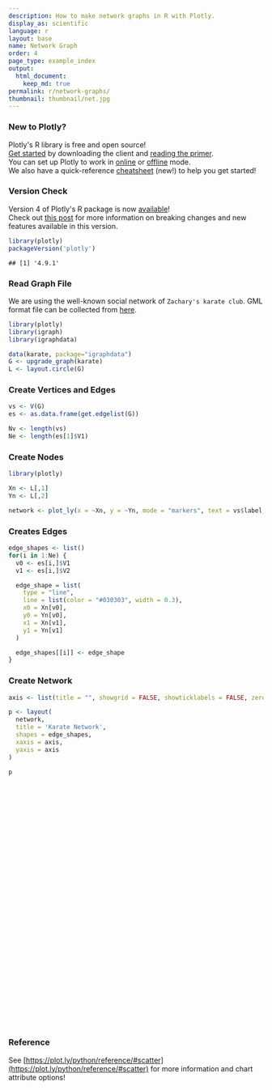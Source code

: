 ```yaml
---
description: How to make network graphs in R with Plotly.
display_as: scientific
language: r
layout: base
name: Network Graph
order: 4
page_type: example_index
output:
  html_document:
    keep_md: true
permalink: r/network-graphs/
thumbnail: thumbnail/net.jpg
---
```



### New to Plotly?

Plotly's R library is free and open source!<br>
[Get started](https://plot.ly/r/getting-started/) by downloading the client and [reading the primer](https://plot.ly/r/getting-started/).<br>
You can set up Plotly to work in [online](https://plot.ly/r/getting-started/#hosting-graphs-in-your-online-plotly-account) or [offline](https://plot.ly/r/offline/) mode.<br>
We also have a quick-reference [cheatsheet](https://images.plot.ly/plotly-documentation/images/r_cheat_sheet.pdf) (new!) to help you get started!

### Version Check

Version 4 of Plotly's R package is now [available](https://plot.ly/r/getting-started/#installation)!<br>
Check out [this post](http://moderndata.plot.ly/upgrading-to-plotly-4-0-and-above/) for more information on breaking changes and new features available in this version.

```r
library(plotly)
packageVersion('plotly')
```

```
## [1] '4.9.1'
```

### Read Graph File
We are using the well-known social network of `Zachary's karate club`. GML format file can be collected from [here](https://gist.github.com/pravj/9168fe52823c1702a07b).


```r
library(plotly)
library(igraph)
library(igraphdata)

data(karate, package="igraphdata")
G <- upgrade_graph(karate)
L <- layout.circle(G)
```

### Create Vertices and Edges

```r
vs <- V(G)
es <- as.data.frame(get.edgelist(G))

Nv <- length(vs)
Ne <- length(es[1]$V1)
```

### Create Nodes

```r
library(plotly)

Xn <- L[,1]
Yn <- L[,2]

network <- plot_ly(x = ~Xn, y = ~Yn, mode = "markers", text = vs$label, hoverinfo = "text")
```

### Creates Edges

```r
edge_shapes <- list()
for(i in 1:Ne) {
  v0 <- es[i,]$V1
  v1 <- es[i,]$V2

  edge_shape = list(
    type = "line",
    line = list(color = "#030303", width = 0.3),
    x0 = Xn[v0],
    y0 = Yn[v0],
    x1 = Xn[v1],
    y1 = Yn[v1]
  )

  edge_shapes[[i]] <- edge_shape
}
```

### Create Network

```r
axis <- list(title = "", showgrid = FALSE, showticklabels = FALSE, zeroline = FALSE)

p <- layout(
  network,
  title = 'Karate Network',
  shapes = edge_shapes,
  xaxis = axis,
  yaxis = axis
)

p
```

<div id="htmlwidget-5f5a157706df278a2009" style="width:672px;height:480px;" class="plotly html-widget"></div>
<script type="application/json" data-for="htmlwidget-5f5a157706df278a2009">{"x":{"visdat":{"1e44307f21bc":["function () ","plotlyVisDat"]},"cur_data":"1e44307f21bc","attrs":{"1e44307f21bc":{"x":{},"y":{},"mode":"markers","text":["H","2","3","4","5","6","7","8","9","10","11","12","13","14","15","16","17","18","19","20","21","22","23","24","25","26","27","28","29","30","31","32","33","A"],"hoverinfo":"text","alpha_stroke":1,"sizes":[10,100],"spans":[1,20]}},"layout":{"margin":{"b":40,"l":60,"t":25,"r":10},"title":"Karate Network","shapes":[{"type":"line","line":{"color":"#030303","width":0.3},"x0":-0.0922683594633019,"y0":-0.995734176295035,"x1":0.273662990072083,"y1":0.961825643172819},{"type":"line","line":{"color":"#030303","width":0.3},"x0":-0.0922683594633019,"y0":-0.995734176295035,"x1":-0.739008917220659,"y1":0.673695643646557},{"type":"line","line":{"color":"#030303","width":0.3},"x0":-0.0922683594633019,"y0":-0.995734176295035,"x1":-0.982973099683902,"y1":-0.18374951781657},{"type":"line","line":{"color":"#030303","width":0.3},"x0":-0.0922683594633019,"y0":-0.995734176295035,"x1":-0.932472229404356,"y1":-0.361241666187153},{"type":"line","line":{"color":"#030303","width":0.3},"x0":-0.0922683594633019,"y0":-0.995734176295035,"x1":-0.850217135729614,"y1":-0.526432162877356},{"type":"line","line":{"color":"#030303","width":0.3},"x0":-0.0922683594633019,"y0":-0.995734176295035,"x1":-0.739008917220659,"y1":-0.673695643646557},{"type":"line","line":{"color":"#030303","width":0.3},"x0":-0.0922683594633019,"y0":-0.995734176295035,"x1":-0.602634636379257,"y1":-0.798017227280239},{"type":"line","line":{"color":"#030303","width":0.3},"x0":-0.0922683594633019,"y0":-0.995734176295035,"x1":-0.445738355776538,"y1":-0.895163291355062},{"type":"line","line":{"color":"#030303","width":0.3},"x0":-0.0922683594633019,"y0":-0.995734176295035,"x1":0.982973099683902,"y1":0.18374951781657},{"type":"line","line":{"color":"#030303","width":0.3},"x0":-0.0922683594633019,"y0":-0.995734176295035,"x1":0.932472229404356,"y1":0.361241666187153},{"type":"line","line":{"color":"#030303","width":0.3},"x0":-0.0922683594633019,"y0":-0.995734176295035,"x1":0.850217135729614,"y1":0.526432162877356},{"type":"line","line":{"color":"#030303","width":0.3},"x0":-0.0922683594633019,"y0":-0.995734176295035,"x1":0.739008917220659,"y1":0.673695643646557},{"type":"line","line":{"color":"#030303","width":0.3},"x0":-0.0922683594633019,"y0":-0.995734176295035,"x1":0.445738355776538,"y1":0.895163291355062},{"type":"line","line":{"color":"#030303","width":0.3},"x0":-0.0922683594633019,"y0":-0.995734176295035,"x1":0.092268359463302,"y1":0.995734176295034},{"type":"line","line":{"color":"#030303","width":0.3},"x0":-0.0922683594633019,"y0":-0.995734176295035,"x1":-0.0922683594633019,"y1":0.995734176295035},{"type":"line","line":{"color":"#030303","width":0.3},"x0":-0.0922683594633019,"y0":-0.995734176295035,"x1":-0.982973099683902,"y1":0.18374951781657},{"type":"line","line":{"color":"#030303","width":0.3},"x0":0.602634636379256,"y0":0.798017227280239,"x1":-0.739008917220659,"y1":0.673695643646557},{"type":"line","line":{"color":"#030303","width":0.3},"x0":0.602634636379256,"y0":0.798017227280239,"x1":-0.982973099683902,"y1":-0.18374951781657},{"type":"line","line":{"color":"#030303","width":0.3},"x0":0.602634636379256,"y0":0.798017227280239,"x1":-0.602634636379257,"y1":-0.798017227280239},{"type":"line","line":{"color":"#030303","width":0.3},"x0":0.602634636379256,"y0":0.798017227280239,"x1":0.739008917220659,"y1":0.673695643646557},{"type":"line","line":{"color":"#030303","width":0.3},"x0":0.602634636379256,"y0":0.798017227280239,"x1":0.445738355776538,"y1":0.895163291355062},{"type":"line","line":{"color":"#030303","width":0.3},"x0":0.602634636379256,"y0":0.798017227280239,"x1":0.092268359463302,"y1":0.995734176295034},{"type":"line","line":{"color":"#030303","width":0.3},"x0":0.602634636379256,"y0":0.798017227280239,"x1":-0.0922683594633019,"y1":0.995734176295035},{"type":"line","line":{"color":"#030303","width":0.3},"x0":0.602634636379256,"y0":0.798017227280239,"x1":-0.932472229404356,"y1":0.361241666187153},{"type":"line","line":{"color":"#030303","width":0.3},"x0":-0.932472229404356,"y0":0.361241666187153,"x1":-0.982973099683902,"y1":-0.18374951781657},{"type":"line","line":{"color":"#030303","width":0.3},"x0":-0.932472229404356,"y0":0.361241666187153,"x1":-0.602634636379257,"y1":-0.798017227280239},{"type":"line","line":{"color":"#030303","width":0.3},"x0":-0.932472229404356,"y0":0.361241666187153,"x1":-0.445738355776538,"y1":-0.895163291355062},{"type":"line","line":{"color":"#030303","width":0.3},"x0":-0.932472229404356,"y0":0.361241666187153,"x1":1,"y1":0},{"type":"line","line":{"color":"#030303","width":0.3},"x0":-0.932472229404356,"y0":0.361241666187153,"x1":0.739008917220659,"y1":0.673695643646557},{"type":"line","line":{"color":"#030303","width":0.3},"x0":-0.932472229404356,"y0":0.361241666187153,"x1":-0.445738355776538,"y1":0.895163291355062},{"type":"line","line":{"color":"#030303","width":0.3},"x0":-0.932472229404356,"y0":0.361241666187153,"x1":-0.602634636379256,"y1":0.79801722728024},{"type":"line","line":{"color":"#030303","width":0.3},"x0":-0.932472229404356,"y0":0.361241666187153,"x1":-1,"y1":1.22464679914735e-16},{"type":"line","line":{"color":"#030303","width":0.3},"x0":-0.850217135729614,"y0":-0.526432162877356,"x1":-0.602634636379257,"y1":-0.798017227280239},{"type":"line","line":{"color":"#030303","width":0.3},"x0":-0.850217135729614,"y0":-0.526432162877356,"x1":0.850217135729614,"y1":0.526432162877356},{"type":"line","line":{"color":"#030303","width":0.3},"x0":-0.850217135729614,"y0":-0.526432162877356,"x1":0.739008917220659,"y1":0.673695643646557},{"type":"line","line":{"color":"#030303","width":0.3},"x0":-0.739008917220659,"y0":-0.673695643646557,"x1":-0.739008917220659,"y1":-0.673695643646557},{"type":"line","line":{"color":"#030303","width":0.3},"x0":-0.739008917220659,"y0":-0.673695643646557,"x1":0.982973099683902,"y1":0.18374951781657},{"type":"line","line":{"color":"#030303","width":0.3},"x0":-0.602634636379257,"y0":-0.798017227280239,"x1":-0.739008917220659,"y1":-0.673695643646557},{"type":"line","line":{"color":"#030303","width":0.3},"x0":-0.602634636379257,"y0":-0.798017227280239,"x1":0.982973099683902,"y1":0.18374951781657},{"type":"line","line":{"color":"#030303","width":0.3},"x0":-0.602634636379257,"y0":-0.798017227280239,"x1":0.602634636379256,"y1":0.798017227280239},{"type":"line","line":{"color":"#030303","width":0.3},"x0":-0.445738355776538,"y0":-0.895163291355062,"x1":0.602634636379256,"y1":0.798017227280239},{"type":"line","line":{"color":"#030303","width":0.3},"x0":-0.273662990072083,"y0":-0.961825643172819,"x1":-0.932472229404356,"y1":0.361241666187153},{"type":"line","line":{"color":"#030303","width":0.3},"x0":-0.273662990072083,"y0":-0.961825643172819,"x1":-1,"y1":1.22464679914735e-16},{"type":"line","line":{"color":"#030303","width":0.3},"x0":-0.273662990072083,"y0":-0.961825643172819,"x1":-0.273662990072083,"y1":-0.961825643172819},{"type":"line","line":{"color":"#030303","width":0.3},"x0":1,"y0":0,"x1":-0.273662990072083,"y1":-0.961825643172819},{"type":"line","line":{"color":"#030303","width":0.3},"x0":0.982973099683902,"y0":0.18374951781657,"x1":-0.273662990072083,"y1":-0.961825643172819},{"type":"line","line":{"color":"#030303","width":0.3},"x0":0.932472229404356,"y0":0.361241666187153,"x1":-1,"y1":1.22464679914735e-16},{"type":"line","line":{"color":"#030303","width":0.3},"x0":0.932472229404356,"y0":0.361241666187153,"x1":-0.273662990072083,"y1":-0.961825643172819},{"type":"line","line":{"color":"#030303","width":0.3},"x0":0.850217135729614,"y0":0.526432162877356,"x1":-1,"y1":1.22464679914735e-16},{"type":"line","line":{"color":"#030303","width":0.3},"x0":0.850217135729614,"y0":0.526432162877356,"x1":-0.273662990072083,"y1":-0.961825643172819},{"type":"line","line":{"color":"#030303","width":0.3},"x0":0.739008917220659,"y0":0.673695643646557,"x1":-1,"y1":1.22464679914735e-16},{"type":"line","line":{"color":"#030303","width":0.3},"x0":0.739008917220659,"y0":0.673695643646557,"x1":-0.273662990072083,"y1":-0.961825643172819},{"type":"line","line":{"color":"#030303","width":0.3},"x0":0.445738355776538,"y0":0.895163291355062,"x1":-0.273662990072083,"y1":-0.961825643172819},{"type":"line","line":{"color":"#030303","width":0.3},"x0":0.273662990072083,"y0":0.961825643172819,"x1":-1,"y1":1.22464679914735e-16},{"type":"line","line":{"color":"#030303","width":0.3},"x0":0.273662990072083,"y0":0.961825643172819,"x1":-0.273662990072083,"y1":-0.961825643172819},{"type":"line","line":{"color":"#030303","width":0.3},"x0":0.092268359463302,"y0":0.995734176295034,"x1":-1,"y1":1.22464679914735e-16},{"type":"line","line":{"color":"#030303","width":0.3},"x0":0.092268359463302,"y0":0.995734176295034,"x1":-0.273662990072083,"y1":-0.961825643172819},{"type":"line","line":{"color":"#030303","width":0.3},"x0":-0.0922683594633019,"y0":0.995734176295035,"x1":-0.273662990072083,"y1":0.961825643172819},{"type":"line","line":{"color":"#030303","width":0.3},"x0":-0.0922683594633019,"y0":0.995734176295035,"x1":-0.445738355776538,"y1":0.895163291355062},{"type":"line","line":{"color":"#030303","width":0.3},"x0":-0.0922683594633019,"y0":0.995734176295035,"x1":-0.850217135729614,"y1":0.526432162877356},{"type":"line","line":{"color":"#030303","width":0.3},"x0":-0.0922683594633019,"y0":0.995734176295035,"x1":-1,"y1":1.22464679914735e-16},{"type":"line","line":{"color":"#030303","width":0.3},"x0":-0.0922683594633019,"y0":0.995734176295035,"x1":-0.273662990072083,"y1":-0.961825643172819},{"type":"line","line":{"color":"#030303","width":0.3},"x0":-0.273662990072083,"y0":0.961825643172819,"x1":-0.273662990072083,"y1":0.961825643172819},{"type":"line","line":{"color":"#030303","width":0.3},"x0":-0.273662990072083,"y0":0.961825643172819,"x1":-0.445738355776538,"y1":0.895163291355062},{"type":"line","line":{"color":"#030303","width":0.3},"x0":-0.273662990072083,"y0":0.961825643172819,"x1":-0.982973099683902,"y1":0.18374951781657},{"type":"line","line":{"color":"#030303","width":0.3},"x0":-0.445738355776538,"y0":0.895163291355062,"x1":-0.982973099683902,"y1":0.18374951781657},{"type":"line","line":{"color":"#030303","width":0.3},"x0":-0.602634636379256,"y0":0.79801722728024,"x1":-0.850217135729614,"y1":0.526432162877356},{"type":"line","line":{"color":"#030303","width":0.3},"x0":-0.602634636379256,"y0":0.79801722728024,"x1":-0.273662990072083,"y1":-0.961825643172819},{"type":"line","line":{"color":"#030303","width":0.3},"x0":-0.739008917220659,"y0":0.673695643646557,"x1":-0.273662990072083,"y1":-0.961825643172819},{"type":"line","line":{"color":"#030303","width":0.3},"x0":-0.850217135729614,"y0":0.526432162877356,"x1":-0.982973099683902,"y1":0.18374951781657},{"type":"line","line":{"color":"#030303","width":0.3},"x0":-0.850217135729614,"y0":0.526432162877356,"x1":-0.273662990072083,"y1":-0.961825643172819},{"type":"line","line":{"color":"#030303","width":0.3},"x0":-0.982973099683902,"y0":0.18374951781657,"x1":-1,"y1":1.22464679914735e-16},{"type":"line","line":{"color":"#030303","width":0.3},"x0":-0.982973099683902,"y0":0.18374951781657,"x1":-0.273662990072083,"y1":-0.961825643172819},{"type":"line","line":{"color":"#030303","width":0.3},"x0":-1,"y0":1.22464679914735e-16,"x1":-1,"y1":1.22464679914735e-16},{"type":"line","line":{"color":"#030303","width":0.3},"x0":-1,"y0":1.22464679914735e-16,"x1":-0.273662990072083,"y1":-0.961825643172819},{"type":"line","line":{"color":"#030303","width":0.3},"x0":-0.982973099683902,"y0":-0.18374951781657,"x1":-1,"y1":1.22464679914735e-16},{"type":"line","line":{"color":"#030303","width":0.3},"x0":-0.982973099683902,"y0":-0.18374951781657,"x1":-0.273662990072083,"y1":-0.961825643172819},{"type":"line","line":{"color":"#030303","width":0.3},"x0":-0.932472229404356,"y0":-0.361241666187153,"x1":-0.273662990072083,"y1":-0.961825643172819}],"xaxis":{"domain":[0,1],"automargin":true,"title":"","showgrid":false,"showticklabels":false,"zeroline":false},"yaxis":{"domain":[0,1],"automargin":true,"title":"","showgrid":false,"showticklabels":false,"zeroline":false},"hovermode":"closest","showlegend":false},"source":"A","config":{"showSendToCloud":false},"data":[{"x":[1,0.982973099683902,0.932472229404356,0.850217135729614,0.739008917220659,0.602634636379256,0.445738355776538,0.273662990072083,0.092268359463302,-0.0922683594633019,-0.273662990072083,-0.445738355776538,-0.602634636379256,-0.739008917220659,-0.850217135729614,-0.932472229404356,-0.982973099683902,-1,-0.982973099683902,-0.932472229404356,-0.850217135729614,-0.739008917220659,-0.602634636379257,-0.445738355776538,-0.273662990072083,-0.0922683594633019,0.0922683594633015,0.273662990072083,0.445738355776539,0.602634636379256,0.739008917220659,0.850217135729614,0.932472229404356,0.982973099683902],"y":[0,0.18374951781657,0.361241666187153,0.526432162877356,0.673695643646557,0.798017227280239,0.895163291355062,0.961825643172819,0.995734176295034,0.995734176295035,0.961825643172819,0.895163291355062,0.79801722728024,0.673695643646557,0.526432162877356,0.361241666187153,0.18374951781657,1.22464679914735e-16,-0.18374951781657,-0.361241666187153,-0.526432162877356,-0.673695643646557,-0.798017227280239,-0.895163291355062,-0.961825643172819,-0.995734176295035,-0.995734176295035,-0.961825643172819,-0.895163291355062,-0.79801722728024,-0.673695643646557,-0.526432162877356,-0.361241666187153,-0.18374951781657],"mode":"markers","text":["H","2","3","4","5","6","7","8","9","10","11","12","13","14","15","16","17","18","19","20","21","22","23","24","25","26","27","28","29","30","31","32","33","A"],"hoverinfo":["text","text","text","text","text","text","text","text","text","text","text","text","text","text","text","text","text","text","text","text","text","text","text","text","text","text","text","text","text","text","text","text","text","text"],"type":"scatter","marker":{"color":"rgba(31,119,180,1)","line":{"color":"rgba(31,119,180,1)"}},"error_y":{"color":"rgba(31,119,180,1)"},"error_x":{"color":"rgba(31,119,180,1)"},"line":{"color":"rgba(31,119,180,1)"},"xaxis":"x","yaxis":"y","frame":null}],"highlight":{"on":"plotly_click","persistent":false,"dynamic":false,"selectize":false,"opacityDim":0.2,"selected":{"opacity":1},"debounce":0},"shinyEvents":["plotly_hover","plotly_click","plotly_selected","plotly_relayout","plotly_brushed","plotly_brushing","plotly_clickannotation","plotly_doubleclick","plotly_deselect","plotly_afterplot","plotly_sunburstclick"],"base_url":"https://plot.ly"},"evals":[],"jsHooks":[]}</script>

### Reference
See [https://plot.ly/python/reference/#scatter](https://plot.ly/python/reference/#scatter) for more information and chart attribute options!
